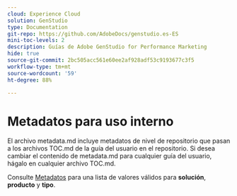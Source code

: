 ```yaml
---
cloud: Experience Cloud
solution: GenStudio
type: Documentation
git-repo: https://github.com/AdobeDocs/genstudio.es-ES
mini-toc-levels: 2
description: Guías de Adobe GenStudio for Performance Marketing
hide: true
source-git-commit: 2bc505acc561e60ee2af928adf53c9193677c3f5
workflow-type: tm+mt
source-wordcount: '59'
ht-degree: 88%

---
```



# Metadatos para uso interno

El archivo metadata.md incluye metadatos de nivel de repositorio que pasan a los archivos TOC.md de la guía del usuario en el repositorio. Si desea cambiar el contenido de metadata.md para cualquier guía del usuario, hágalo en cualquier archivo TOC.md.

Consulte [Metadatos](https://experienceleague.adobe.com/docs/authoring-guide-exl/using/editing/user-guide-setup/metadata.html?lang=es) para una lista de valores válidos para **solución**, **producto** y **tipo**.
